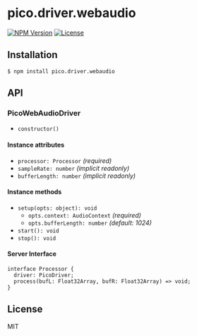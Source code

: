 # pico.driver.webaudio
[![NPM Version](http://img.shields.io/npm/v/pico.driver.webaudio.svg?style=flat-square)](https://www.npmjs.org/package/pico.driver.webaudio)
[![License](http://img.shields.io/badge/license-MIT-brightgreen.svg?style=flat-square)](http://mohayonao.mit-license.org/)

## Installation

```
$ npm install pico.driver.webaudio
```

## API
### PicoWebAudioDriver
- `constructor()`

#### Instance attributes
- `processor: Processor` _(required)_
- `sampleRate: number` _(implicit readonly)_
- `bufferLength: number` _(implicit readonly)_

#### Instance methods
- `setup(opts: object): void`
  - `opts.context: AudioContext` _(required)_
  - `opts.bufferLength: number` _(default: 1024)_
- `start(): void`
- `stop(): void`

#### Server Interface
```
interface Processor {
  driver: PicoDriver;
  process(bufL: Float32Array, bufR: Float32Array) => void;
}
```

## License

MIT
